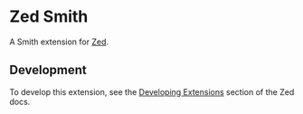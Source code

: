 # Zed Smith

A Smith extension for [Zed](https://zed.dev).

## Development

To develop this extension, see the [Developing Extensions](https://zed.dev/docs/extensions/developing-extensions) section of the Zed docs.
